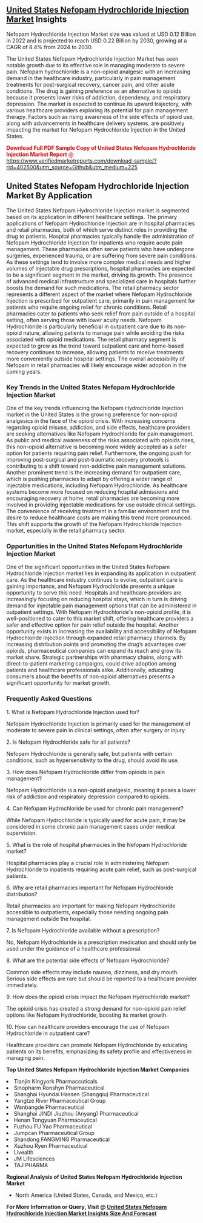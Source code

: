 <h2><a href="https://www.verifiedmarketreports.com/download-sample/?rid=402500&amp;utm_source=Github&amp;utm_medium=225" target="_blank">United States Nefopam Hydrochloride Injection Market</a> Insights</h2><p>Nefopam Hydrochloride Injection Market size was valued at USD 0.12 Billion in 2022 and is projected to reach USD 0.22 Billion by 2030, growing at a CAGR of 8.4% from 2024 to 2030.</p><p> <p>The United States Nefopam Hydrochloride Injection Market has seen notable growth due to its effective role in managing moderate to severe pain. Nefopam hydrochloride is a non-opioid analgesic with an increasing demand in the healthcare industry, particularly in pain management treatments for post-surgical recovery, cancer pain, and other acute conditions. The drug is gaining preference as an alternative to opioids because it presents lower risks of addiction, dependency, and respiratory depression. The market is expected to continue its upward trajectory, with various healthcare providers exploring its potential for pain management therapy. Factors such as rising awareness of the side effects of opioid use, along with advancements in healthcare delivery systems, are positively impacting the market for Nefopam Hydrochloride Injection in the United States. <p><span class=""><span style="color: #ff0000;"><strong>Download Full PDF Sample Copy of United States Nefopam Hydrochloride Injection Market Report</strong> @ </span><a href="https://www.verifiedmarketreports.com/download-sample/?rid=402500&amp;utm_source=Github&amp;utm_medium=225" target="_blank">https://www.verifiedmarketreports.com/download-sample/?rid=402500&amp;utm_source=Github&amp;utm_medium=225</a></span></p></p> <h2>United States Nefopam Hydrochloride Injection Market By Application</h2> <p>The United States Nefopam Hydrochloride Injection market is segmented based on its application in different healthcare settings. The primary applications of Nefopam Hydrochloride Injection are in hospital pharmacies and retail pharmacies, both of which serve distinct roles in providing the drug to patients. Hospital pharmacies typically handle the administration of Nefopam Hydrochloride Injection for inpatients who require acute pain management. These pharmacies often serve patients who have undergone surgeries, experienced trauma, or are suffering from severe pain conditions. As these settings tend to involve more complex medical needs and higher volumes of injectable drug prescriptions, hospital pharmacies are expected to be a significant segment in the market, driving its growth. The presence of advanced medical infrastructure and specialized care in hospitals further boosts the demand for such medications. The retail pharmacy sector represents a different aspect of the market where Nefopam Hydrochloride Injection is prescribed for outpatient care, primarily in pain management for patients who require ongoing relief for chronic conditions. Retail pharmacies cater to patients who seek relief from pain outside of a hospital setting, often serving those with lower acuity needs. Nefopam Hydrochloride is particularly beneficial in outpatient care due to its non-opioid nature, allowing patients to manage pain while avoiding the risks associated with opioid medications. The retail pharmacy segment is expected to grow as the trend toward outpatient care and home-based recovery continues to increase, allowing patients to receive treatments more conveniently outside hospital settings. The overall accessibility of Nefopam in retail pharmacies will likely encourage wider adoption in the coming years. <h3>Key Trends in the United States Nefopam Hydrochloride Injection Market</h3> <p>One of the key trends influencing the Nefopam Hydrochloride Injection market in the United States is the growing preference for non-opioid analgesics in the face of the opioid crisis. With increasing concerns regarding opioid misuse, addiction, and side effects, healthcare providers are seeking alternatives like Nefopam Hydrochloride for pain management. As public and medical awareness of the risks associated with opioids rises, this non-opioid alternative is becoming more widely accepted as a safer option for patients requiring pain relief. Furthermore, the ongoing push for improving post-surgical and post-traumatic recovery protocols is contributing to a shift toward non-addictive pain management solutions. Another prominent trend is the increasing demand for outpatient care, which is pushing pharmacies to adapt by offering a wider range of injectable medications, including Nefopam Hydrochloride. As healthcare systems become more focused on reducing hospital admissions and encouraging recovery at home, retail pharmacies are becoming more involved in providing injectable medications for use outside clinical settings. The convenience of receiving treatment in a familiar environment and the desire to reduce healthcare costs are making this trend more pronounced. This shift supports the growth of the Nefopam Hydrochloride Injection market, especially in the retail pharmacy sector. <h3>Opportunities in the United States Nefopam Hydrochloride Injection Market</h3> <p>One of the significant opportunities in the United States Nefopam Hydrochloride Injection market lies in expanding its application in outpatient care. As the healthcare industry continues to evolve, outpatient care is gaining importance, and Nefopam Hydrochloride presents a unique opportunity to serve this need. Hospitals and healthcare providers are increasingly focusing on reducing hospital stays, which in turn is driving demand for injectable pain management options that can be administered in outpatient settings. With Nefopam Hydrochloride's non-opioid profile, it is well-positioned to cater to this market shift, offering healthcare providers a safer and effective option for pain relief outside the hospital. Another opportunity exists in increasing the availability and accessibility of Nefopam Hydrochloride Injection through expanded retail pharmacy channels. By increasing distribution points and promoting the drug’s advantages over opioids, pharmaceutical companies can expand its reach and grow its market share. Strategic partnerships with pharmacy chains, along with direct-to-patient marketing campaigns, could drive adoption among patients and healthcare professionals alike. Additionally, educating consumers about the benefits of non-opioid alternatives presents a significant opportunity for market growth. <h3>Frequently Asked Questions</h3> <p>1. What is Nefopam Hydrochloride Injection used for?</p> <p>Nefopam Hydrochloride Injection is primarily used for the management of moderate to severe pain in clinical settings, often after surgery or injury.</p> <p>2. Is Nefopam Hydrochloride safe for all patients?</p> <p>Nefopam Hydrochloride is generally safe, but patients with certain conditions, such as hypersensitivity to the drug, should avoid its use.</p> <p>3. How does Nefopam Hydrochloride differ from opioids in pain management?</p> <p>Nefopam Hydrochloride is a non-opioid analgesic, meaning it poses a lower risk of addiction and respiratory depression compared to opioids.</p> <p>4. Can Nefopam Hydrochloride be used for chronic pain management?</p> <p>While Nefopam Hydrochloride is typically used for acute pain, it may be considered in some chronic pain management cases under medical supervision.</p> <p>5. What is the role of hospital pharmacies in the Nefopam Hydrochloride market?</p> <p>Hospital pharmacies play a crucial role in administering Nefopam Hydrochloride to inpatients requiring acute pain relief, such as post-surgical patients.</p> <p>6. Why are retail pharmacies important for Nefopam Hydrochloride distribution?</p> <p>Retail pharmacies are important for making Nefopam Hydrochloride accessible to outpatients, especially those needing ongoing pain management outside the hospital.</p> <p>7. Is Nefopam Hydrochloride available without a prescription?</p> <p>No, Nefopam Hydrochloride is a prescription medication and should only be used under the guidance of a healthcare professional.</p> <p>8. What are the potential side effects of Nefopam Hydrochloride?</p> <p>Common side effects may include nausea, dizziness, and dry mouth. Serious side effects are rare but should be reported to a healthcare provider immediately.</p> <p>9. How does the opioid crisis impact the Nefopam Hydrochloride market?</p> <p>The opioid crisis has created a strong demand for non-opioid pain relief options like Nefopam Hydrochloride, boosting its market growth.</p> <p>10. How can healthcare providers encourage the use of Nefopam Hydrochloride in outpatient care?</p> <p>Healthcare providers can promote Nefopam Hydrochloride by educating patients on its benefits, emphasizing its safety profile and effectiveness in managing pain.</p> </p><p><strong>Top United States Nefopam Hydrochloride Injection Market Companies</strong></p><div data-test-id=""><p><li>Tianjin Kingyork Pharmaccuticals</li><li> Sinopharm Ronshyn Pharmaceutical</li><li> Shanghai Hyundai Hassen (Shangqiu) Pharmaceutical</li><li> Yangtze River Pharmaceutical Group</li><li> Wanbangde Pharmaceutical</li><li> Shanghai JINDI Jiuzhou (Anyang) Pharmaceutical</li><li> Henan Tongyuan Pharmaceutical</li><li> Fuzhou FU Yao Pharmaceutical</li><li> Jumpcan Pharmaceutical Group</li><li> Shandong FANGMING Pharmaceutical</li><li> Xuzhou Ryen Pharmaceutical</li><li> Livealth</li><li> JM Lifesciences</li><li> TAJ PHARMA</li></p><div><strong>Regional Analysis of&nbsp;United States Nefopam Hydrochloride Injection Market</strong></div><ul><li dir="ltr"><p dir="ltr">North America&nbsp;(United States, Canada, and Mexico, etc.)</p></li></ul><p><strong>For More Information or Query, Visit @&nbsp;</strong><strong><a href="https://www.verifiedmarketreports.com/product/nefopam-hydrochloride-injection-market/?utm_source=Github&amp;utm_medium=225" target="_blank">United States Nefopam Hydrochloride Injection Market Insights Size And Forecast</a></strong></p></div>
